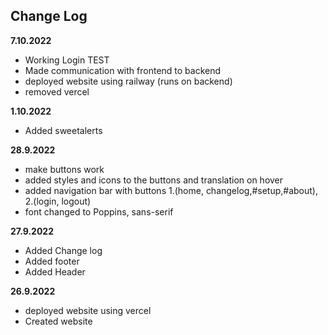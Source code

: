 ## Change Log
**7.10.2022**
* Working Login TEST
* Made communication with frontend to backend
* deployed website using railway (runs on backend)
* removed vercel

**1.10.2022**
* Added sweetalerts

**28.9.2022**
* make buttons work
* added styles and icons to the buttons and translation on hover
* added navigation bar with buttons 1.(home, changelog,#setup,#about), 2.(login, logout)
* font changed to Poppins, sans-serif
  
**27.9.2022**
* Added Change log
* Added footer
* Added Header

**26.9.2022**
* deployed website using vercel
* Created website